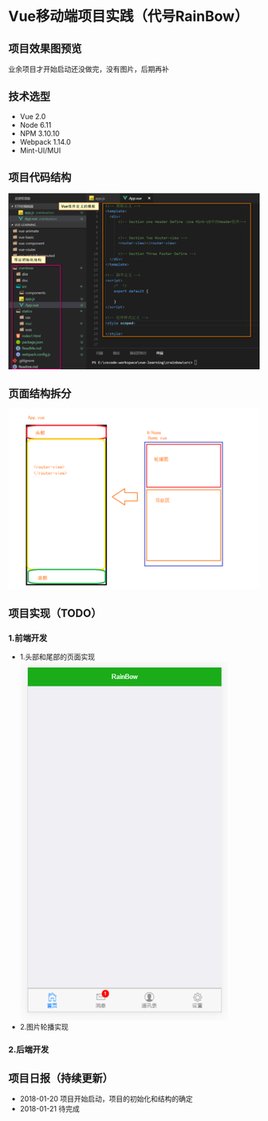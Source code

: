 # Vue移动端项目实践（代号RainBow）

## 项目效果图预览

 业余项目才开始启动还没做完，没有图片，后期再补

## 技术选型
- Vue 2.0
- Node 6.11
- NPM 3.10.10
- Webpack 1.14.0
- Mint-UI/MUI

## 项目代码结构
![页面结构拆分](./doc/photos/Project-Init-Struct.png)

## 页面结构拆分
![页面结构拆分](./doc/photos/Single-Page-Split.png)

## 项目实现（TODO）
### 1.前端开发
- 1.头部和尾部的页面实现
![头部和尾部](./doc/photos/1.新增头部和尾部实现.png)
- 2.图片轮播实现

### 2.后端开发

## 项目日报（持续更新）
- 2018-01-20 项目开始启动，项目的初始化和结构的确定
- 2018-01-21 待完成
